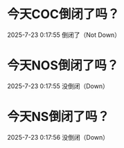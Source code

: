 # 今天COC倒闭了吗？

2025-7-23 0:17:55 倒闭了（Not Down）

# 今天NOS倒闭了吗？

2025-7-23 0:17:55 没倒闭（Down）

# 今天NS倒闭了吗？

2025-7-23 0:17:56 没倒闭（Down）

